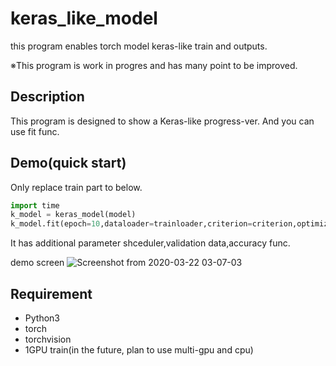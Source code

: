 # keras_like_model
this program enables torch model  keras-like train and outputs.

※This program is work in progres and has many point to be improved.

## Description
This program is designed to show a Keras-like progress-ver.
And you can use fit func.

## Demo(quick start)
Only replace train part to below.
```python
import time
k_model = keras_model(model)
k_model.fit(epoch=10,dataloader=trainloader,criterion=criterion,optimizer=optimizer)
```
It has additional parameter shceduler,validation data,accuracy func.

demo screen
![Screenshot from 2020-03-22 03-07-03](https://user-images.githubusercontent.com/22934822/77241280-1c2c0400-6c33-11ea-89fc-be0cd9ce9ea9.png)

## Requirement
+ Python3
+ torch
+ torchvision
+ 1GPU train(in the future, plan to use multi-gpu and cpu)

